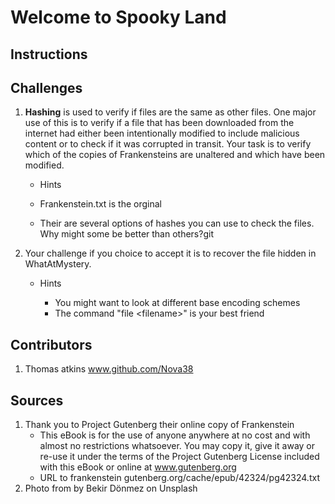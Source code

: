 # Welcome to Spooky Land

## Instructions

## Challenges

1. **Hashing** is used to verify if files are the same as other files. One major use of this is to verify if a file that has been downloaded from the internet had either been intentionally modified to include malicious content or to check if it was corrupted in transit. Your task is to verify which of the copies of Frankensteins are unaltered and which have been modified.
   * Hints
  
    * Frankenstein.txt is the orginal
    * Their are several options of hashes you can use to check the files. Why might some be better than others?git

2. Your challenge if you choice to accept it is to recover the file hidden in WhatAtMystery.
    * Hints
    
      * You might want to look at different base encoding schemes
      * The command "file \<filename\>" is your best friend




## Contributors

  1. Thomas atkins www.github.com/Nova38

## Sources

1. Thank you to Project Gutenberg their online copy of Frankenstein
    * This eBook is for the use of anyone anywhere at no cost and with almost no restrictions whatsoever.  You may copy it, give it away or re-use it under the terms of the Project Gutenberg License included with this eBook or online at www.gutenberg.org
    * URL to frankenstein gutenberg.org/cache/epub/42324/pg42324.txt
2. Photo from  by Bekir Dönmez on Unsplash
    

